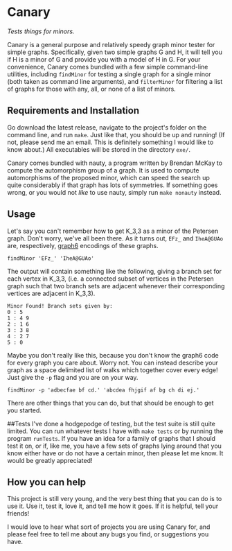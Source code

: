 # Canary
*Tests things for minors.*

Canary is a general purpose and relatively speedy graph minor tester for simple graphs.  Specifically, given two simple graphs G and H, it will tell you if H is a minor of G and provide you with a model of H in G.  For your convenience, Canary comes bundled with a few simple command-line utilities, including `findMinor` for testing a single graph for a single minor (both taken as command line arguments), and `filterMinor` for filtering a list of graphs for those with any, all, or none of a list of minors.

## Requirements and Installation
Go download the latest release, navigate to the project's folder on the command line, and run `make`.  Just like that, you should be up and running! (If not, please send me an email.  This is definitely something I would like to know about.)  All executables will be stored in the directory `exe/`.

Canary comes bundled with nauty, a program written by Brendan McKay to compute the automorphism group of a graph.  It is used to compute automorphisms of the proposed minor, which can speed the search up quite considerably if that graph has lots of symmetries.  If something goes wrong, or you would not *like* to use nauty, simply run `make nonauty` instead.

## Usage

Let's say you can't remember how to get K\_3,3 as a minor of the Petersen graph.  Don't worry, we've all been there.
As it turns out, `EFz_` and `IheA@GUAo` are, respectively, [graph6](http://users.cecs.anu.edu.au/~bdm/data/formats.txt) encodings of these graphs.

``` 
findMinor 'EFz_' 'IheA@GUAo' 
```
The output will contain something like the following, giving a branch set for each vertex in K\_3,3, (i.e. a connected subset of vertices in the Petersen graph such that two branch sets are adjacent whenever their corresponding vertices are adjacent in K\_3,3).

```
Minor Found! Branch sets given by:
0 : 5
1 : 4 9
2 : 1 6
3 : 3 8
4 : 2 7
5 : 0
```

Maybe you don't really like this, because you don't know the graph6 code for every graph you care about.  Worry not.  You can instead describe your graph as a space delimited list of walks which together cover every edge!  Just give the `-p` flag and you are on your way.

```
findMinor -p 'adbecfae bf cd.' 'abcdea fhjgif af bg ch di ej.'
```
There are other things that you can do, but that should be enough to get you started.

##Tests
I've done a hodgepodge of testing, but the test suite is still quite limited.  You can run whatever tests I have with `make tests` or by running the program `runTests`.  If you have an idea for a family of graphs that I should test it on, or if, like me, you have a few sets of graphs lying around that you know either have or do not have a certain minor, then please let me know.  It would be greatly appreciated!

## How you can help

This project is still very young, and the very best thing that you can do is to use it.  Use it, test it, love it, and tell me how it goes.  If it is helpful, tell your friends!

I would love to hear what sort of projects you are using Canary for, and please feel free to tell me about any bugs you find, or suggestions you have.
